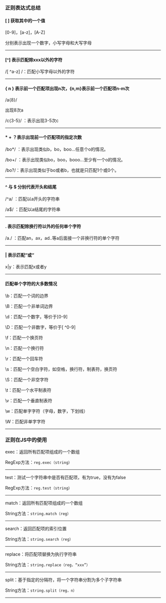 ### 正则表达式总结

####  [ ]   获取其中的一个值

[0-9]，[a-z]，[A-Z]

分别表示出现一个数字，小写字母和大写字母

------



#### [^] 表示匹配除xxx以外的字符

/[ ^a-z] /：匹配小写字母以外的字符

------

#### { n } 表示前一个匹配项出现n次，{n,m}表示前一个匹配项n-m次 

/a{8}/

出现8次a

/c{3-5}/ ：表示出现3-5次c

------

####  *  +  ？表示出现前一个匹配项的指定次数

/bo*/ ：表示出现类似b，bo，boo...任意个o的情况。

/bo+/ ：表示出现类似bo，boo，booo...至少有一个o的情况。

/bo?/：表示出现类似于bo或者b，也就是只匹配1个或0个。

------

####  ^ 与 $ 分别代表开头和结尾

/^a/	：匹配以a开头的字符串

/a$/ ：匹配以a结尾的字符串

------

#### .  表示匹配除换行符以外的任何单个字符

/a./ ：匹配an，ax，ad..等a后面接一个非换行符的单个字符

------

#### |  表示匹配“或“

x|y：表示匹配x或者y

------

#### 匹配单个字符的大多数情况

\b：匹配一个词的边界

\B：匹配一个非单词边界

\d：匹配一个数字，等价于[0-9]

\D：匹配一个非数字，等价于[ ^0-9]

\f：匹配一个换页符

\n：匹配一个换行符

\r：匹配一个回车符

\s：匹配一个空白字符，如空格，换行符，制表符，换页符

\S：匹配一个非空字符

\t：匹配一个水平制表符

\v：匹配一个垂直制表符

\w：匹配单字字符（字母，数字，下划线）

\W：匹配非单字字符

------

### 正则在JS中的使用

exec：返回所有匹配项组成的一个数组

RegExp方法：`reg.exec（string）`

------

test：测试一个字符串中是否有匹配项，有为true，没有为false

RegExp方法：`reg.test（string）`

------

match：返回所有匹配项组成的一个数组

String方法：`string.match（reg）`

------

search：返回匹配项的索引位置

String方法：`string.search（reg）`

------

replace：将匹配项替换为执行字符串

String方法：`string.replace（reg，“xxx”）`

------

split：基于指定的分隔符，将一个字符串分割为多个子字符串

String方法：`string.split（reg，n）`

------

